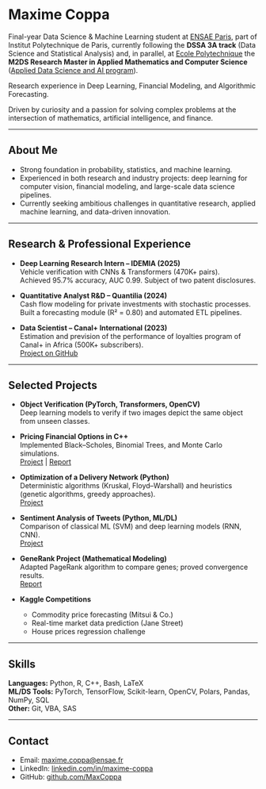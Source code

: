 # Maxime Coppa  

Final-year Data Science & Machine Learning student at [ENSAE Paris](https://www.ensae.fr/en), part of Institut Polytechnique de Paris, currently following the **DSSA 3A track** (Data Science and Statistical Analysis) and, in parallel, at [Ecole Polytechnique](https://www.polytechnique.edu) the **M2DS Research Master in Applied Mathematics and Computer Science** ([Applied Data Science and AI program](https://www.ip-paris.fr/en/master-data-science)).


Research experience in Deep Learning, Financial Modeling, and Algorithmic Forecasting.  


Driven by curiosity and a passion for solving complex problems at the intersection of mathematics, artificial intelligence, and finance.


---

## About Me  

- Strong foundation in probability, statistics, and machine learning.  
- Experienced in both research and industry projects: deep learning for computer vision, financial modeling, and large-scale data science pipelines.  
- Currently seeking ambitious challenges in quantitative research, applied machine learning, and data-driven innovation.  

---

## Research & Professional Experience  

- **Deep Learning Research Intern – IDEMIA (2025)**  
  Vehicle verification with CNNs & Transformers (470K+ pairs).  
  Achieved 95.7% accuracy, AUC 0.99. Subject of two patent disclosures.  

- **Quantitative Analyst R&D – Quantilia (2024)**  
  Cash flow modeling for private investments with stochastic processes.  
  Built a forecasting module (R² = 0.80) and automated ETL pipelines.  

- **Data Scientist – Canal+ International (2023)** \
  Estimation and prevision of the performance of loyalties program of Canal+ in Africa (500K+ subscribers).  
  [Project on GitHub](https://github.com/Statapp-CANAL/Statapp-CANAL)  

---

## Selected Projects  


- **Object Verification (PyTorch, Transformers, OpenCV)**  
  Deep learning models to verify if two images depict the same object from unseen classes.  

- **Pricing Financial Options in C++**  
  Implemented Black–Scholes, Binomial Trees, and Monte Carlo simulations.  
  [Project](https://github.com/MaxCoppa/Option-pricing-project) | [Report](https://github.com/MaxCoppa/Option-pricing-project/blob/main/C%2B%2B%20project%20report.pdf)  

- **Optimization of a Delivery Network (Python)**  
  Deterministic algorithms (Kruskal, Floyd–Warshall) and heuristics (genetic algorithms, greedy approaches).  
  [Project](https://github.com/MaxCoppa/Transportation-network-project)  

- **Sentiment Analysis of Tweets (Python, ML/DL)**  
  Comparison of classical ML (SVM) and deep learning models (RNN, CNN).  
  [Project]()  

- **GeneRank Project (Mathematical Modeling)**  
  Adapted PageRank algorithm to compare genes; proved convergence results.  
  [Report](https://github.com/MaxCoppa/GeneRank-project/blob/main/GeneRank.pdf)  

- **Kaggle Competitions**  
  - Commodity price forecasting (Mitsui & Co.)  
  - Real-time market data prediction (Jane Street)  
  - House prices regression challenge  

---

## Skills  

**Languages:** Python, R, C++, Bash, LaTeX  
**ML/DS Tools:** PyTorch, TensorFlow, Scikit-learn, OpenCV, Polars, Pandas, NumPy, SQL  
**Other:** Git, VBA, SAS  

---

## Contact  

- Email: maxime.coppa@ensae.fr  
- LinkedIn: [linkedin.com/in/maxime-coppa](https://www.linkedin.com/in/maxime-coppa/)  
- GitHub: [github.com/MaxCoppa](https://github.com/MaxCoppa)  



